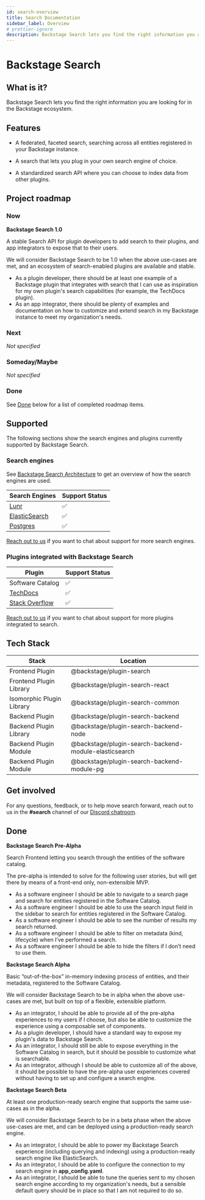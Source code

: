 ```yaml
---
id: search-overview
title: Search Documentation
sidebar_label: Overview
# prettier-ignore
description: Backstage Search lets you find the right information you are looking for in the Backstage ecosystem.
---
```


# Backstage Search

## What is it?

Backstage Search lets you find the right information you are looking for in the Backstage ecosystem.

## Features

- A federated, faceted search, searching across all entities registered in your Backstage instance.

- A search that lets you plug in your own search engine of choice.

- A standardized search API where you can choose to index data from other plugins.

## Project roadmap

### Now

**Backstage Search 1.0**

A stable Search API for plugin developers to add search to their plugins, and app integrators to expose that to their users.

We will consider Backstage Search to be 1.0 when the above
use-cases are met, and an ecosystem of search-enabled plugins are available and
stable.

- As a plugin developer, there should be at least one example of a Backstage
  plugin that integrates with search that I can use as inspiration for my own
  plugin's search capabilities (for example, the TechDocs plugin).
- As an app integrator, there should be plenty of examples and documentation on
  how to customize and extend search in my Backstage instance to meet my
  organization's needs.

### Next

*Not specified*

### Someday/Maybe

*Not specified*

### Done

See [Done](#done) below for a list of completed roadmap items.


## Supported

The following sections show the search engines and plugins currently supported by Backstage Search.

### Search engines

See [Backstage Search Architecture](architecture.md) to get an overview of how
the search engines are used.

| Search Engines                                     | Support Status |
| -------------------------------------------------- | -------------- |
| [Lunr](./search-engines.md#lunr)                   | ✅             |
| [ElasticSearch](./search-engines.md#elasticsearch) | ✅             |
| [Postgres](./search-engines.md#postgres)           | ✅             |

[Reach out to us](#get-involved) if you want to chat about support for more
search engines.

### Plugins integrated with Backstage Search

| Plugin                                                                                                                            | Support Status |
| ------------------------------------------------------------------------------------------------------------------------------------------------------ | -------------- |
| Software Catalog                                                                                                                                                | ✅             |
| [TechDocs](./how-to-guides.md#how-to-index-techdocs-documents)                                                                                         | ✅             |
| [Stack Overflow](https://github.com/backstage/backstage/blob/master/plugins/stack-overflow-backend/README.md#index-stack-overflow-questions-to-search) | ✅             |

[Reach out to us](#get-involved) if you want to chat about support for more
plugins integrated to search.

## Tech Stack

| Stack                     | Location                                              |
| ------------------------- | ----------------------------------------------------- |
| Frontend Plugin           | @backstage/plugin-search                              |
| Frontend Plugin Library   | @backstage/plugin-search-react                        |
| Isomorphic Plugin Library | @backstage/plugin-search-common                       |
| Backend Plugin            | @backstage/plugin-search-backend                      |
| Backend Plugin Library    | @backstage/plugin-search-backend-node                 |
| Backend Plugin Module     | @backstage/plugin-search-backend-module-elasticsearch |
| Backend Plugin Module     | @backstage/plugin-search-backend-module-pg            |

## Get involved

For any questions, feedback, or to help move search forward, reach out to us in
the **#search** channel of our
[Discord chatroom](https://github.com/backstage/backstage#community).

## Done

**Backstage Search Pre-Alpha**

Search Frontend letting you search through the entities of the software catalog.

The pre-alpha is intended to solve for the following user stories, but will get
there by means of a front-end only, non-extensible MVP.

- As a software engineer I should be able to navigate to a search page and
  search for entities registered in the Software Catalog.
- As a software engineer I should be able to use the search input field in the
  sidebar to search for entities registered in the Software Catalog.
- As a software engineer I should be able to see the number of results my search
  returned.
- As a software engineer I should be able to filter on metadata (kind,
  lifecycle) when I’ve performed a search.
- As a software engineer I should be able to hide the filters if I don’t need to
  use them.
  
**Backstage Search Alpha**

Basic “out-of-the-box” in-memory indexing process of entities, and their metadata, registered to the Software Catalog.

We will consider Backstage Search to be in alpha when the above use-cases are
met, but built on top of a flexible, extensible platform.

- As an integrator, I should be able to provide all of the pre-alpha experiences
  to my users if I choose, but also be able to customize the experience using a
  composable set of components.
- As a plugin developer, I should have a standard way to expose my plugin's data
  to Backstage Search.
- As an integrator, I should still be able to expose everything in the Software
  Catalog in search, but it should be possible to customize what is searchable.
- As an integrator, although I should be able to customize all of the above, it
  should be possible to have the pre-alpha user experiences covered without
  having to set up and configure a search engine.

**Backstage Search Beta**
  
At least one production-ready search engine that supports the same use-cases as in the alpha.

We will consider Backstage Search to be in a beta phase when the above use-cases
are met, and can be deployed using a production-ready search engine.

- As an integrator, I should be able to power my Backstage Search experience
  (including querying and indexing) using a production-ready search engine like
  ElasticSearch.
- As an integrator, I should be able to configure the connection to my search
  engine in **app_config.yaml**.
- As an integrator, I should be able to tune the queries sent to my chosen
  search engine according to my organization's needs, but a sensible default
  query should be in place so that I am not required to do so.

